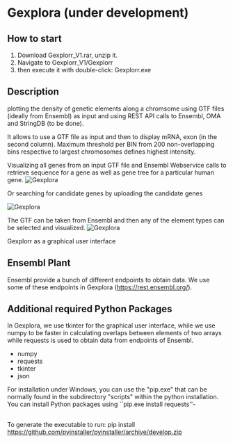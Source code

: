 # Gexplora (under development)

## How to start

1. Download Gexplorr_V1.rar, unzip it.
2. Navigate to Gexplorr_V1/Gexplorr
3. then execute it with double-click: Gexplorr.exe

## Description

plotting the density of genetic elements along a chromsome using GTF files (ideally from Ensembl) as input
and using REST API calls to Ensembl, OMA and StringDB (to be done).

It allows to use a GTF file as input and then to display mRNA, exon (in the second
column). Maximum threshold per BIN from 200 non-overlapping bins respective
to largest chromosomes defines highest intensity.

Visualizing all genes from an input GTF file and Ensembl Webservice calls to retrieve sequence for a
gene as well as gene tree for a particular human gene.
![Gexplora](https://github.com/nthomasCUBE/Gexplorr/blob/master/pix/fig1A.png)

Or searching for candidate genes by uploading the candidate genes

![Gexplora](https://github.com/nthomasCUBE/Gexplorr/blob/master/pix/fig1B.png)

The GTF can be taken from Ensembl and then any of the element types can be selected and visualized.
![Gexplora](https://github.com/nthomasCUBE/Gexplorr/blob/master/pix/fig1C.png)

Gexplorr as a graphical user interface

## Ensembl Plant

Ensembl provide a bunch of different endpoints to obtain data. We use some of these endpoints 
in Gexplora (https://rest.ensembl.org/).

## Additional required Python Packages

In Gexplora, we use tkinter for the graphical user interface, while
we use numpy to be faster in calculating overlaps between elements of two arrays while
requests is used to obtain data from endpoints of Ensembl.

- numpy
- requests
- tkinter
- json

For installation under Windows, you can use the "pip.exe" that can be normally
found in the subdirectory "scripts" within the python installation.
You can install Python packages using ``pip.exe install requests''-


##

To generate the executable to run:
pip install https://github.com/pyinstaller/pyinstaller/archive/develop.zip






